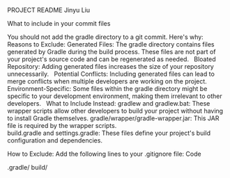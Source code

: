 PROJECT README
Jinyu Liu

What to include in your commit files

You should not add the gradle directory to a git commit. Here's why:
Reasons to Exclude:
Generated Files: The gradle directory contains files generated by Gradle during the build process. These files are not part of your project's source code and can be regenerated as needed.  
Bloated Repository: Adding generated files increases the size of your repository unnecessarily.  
Potential Conflicts: Including generated files can lead to merge conflicts when multiple developers are working on the project.  
Environment-Specific: Some files within the gradle directory might be specific to your development environment, making them irrelevant to other developers.  
What to Include Instead:
gradlew and gradlew.bat: These wrapper scripts allow other developers to build your project without having to install Gradle themselves.
gradle/wrapper/gradle-wrapper.jar: This JAR file is required by the wrapper scripts.
build.gradle and settings.gradle: These files define your project's build configuration and dependencies.



How to Exclude:
Add the following lines to your .gitignore file:
Code

.gradle/
build/
